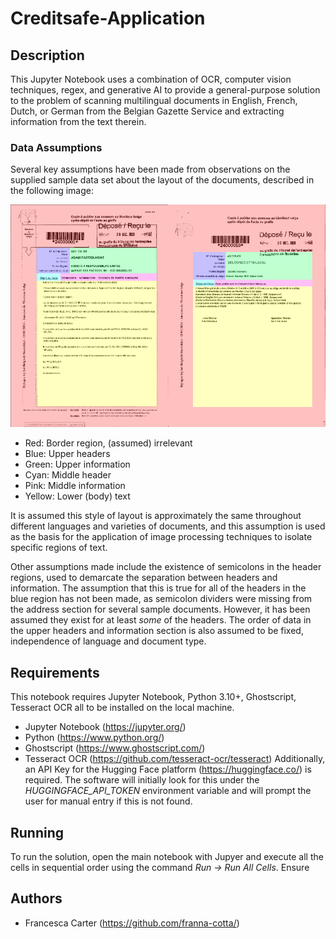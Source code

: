 # Creditsafe-Application

## Description
This Jupyter Notebook uses a combination of OCR, computer vision techniques, regex, and generative AI to provide a general-purpose solution to the problem of scanning multilingual documents in English, French, Dutch, or German from the Belgian Gazette Service and extracting information from the text therein.

### Data Assumptions
Several key assumptions have been made from observations on the supplied sample data set about the layout of the documents, described in the following image:

![Layout Diagram](https://github.com/franna-cotta/creditsafe-application/blob/main/images/Layout_Example.jpg)

- Red: Border region, (assumed) irrelevant
- Blue: Upper headers
- Green: Upper information
- Cyan: Middle header
- Pink: Middle information
- Yellow: Lower (body) text

It is assumed this style of layout is approximately the same throughout different languages and varieties of documents, and this assumption is used as the basis for the application of image processing techniques to isolate specific regions of text.

Other assumptions made include the existence of semicolons in the header regions, used to demarcate the separation between headers and information. The assumption that this is true for all of the headers in the blue region has not been made, as semicolon dividers were missing from the address section for several sample documents. However, it has been assumed they exist for at least *some* of the headers. The order of data in the upper headers and information section is also assumed to be fixed, independence of language and document type.

## Requirements
This notebook requires Jupyter Notebook, Python 3.10+, Ghostscript, Tesseract OCR all to be installed on the local machine.
- Jupyter Notebook (https://jupyter.org/)
- Python (https://www.python.org/)
- Ghostscript (https://www.ghostscript.com/)
- Tesseract OCR (https://github.com/tesseract-ocr/tesseract)
Additionally, an API Key for the Hugging Face platform (https://huggingface.co/) is required. The software will initially look for this under the *HUGGINGFACE_API_TOKEN* environment variable and will prompt the user for manual entry if this is not found.

## Running
To run the solution, open the main notebook with Jupyer and execute all the cells in sequential order using the command *Run -> Run All Cells*. Ensure

## Authors
- Francesca Carter (https://github.com/franna-cotta/)
